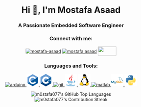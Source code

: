 <h1 align="center">Hi 👋, I'm Mostafa Asaad</h1>
<h3 align="center">A Passionate Embedded Software Engineer</h3>

<h3 align="center">Connect with me:</h3>
<p align="center">
  <a href="https://www.linkedin.com/in/mostafa-asaad-a2a986237/" target="blank"><img align="center" src="https://raw.githubusercontent.com/rahuldkjain/github-profile-readme-generator/master/src/images/icons/Social/linked-in-alt.svg" alt="mostafa-asaad" height="30" width="40" /></a>
  <a href="https://www.facebook.com/mostafa.asaad.20/" target="blank"><img align="center" src="https://raw.githubusercontent.com/rahuldkjain/github-profile-readme-generator/master/src/images/icons/Social/facebook.svg" alt="mostafa asaad" height="30" width="40" /></a>
  <a href="mailto:mostafa.asaad022@gmail.com"><img align="center" height="30" width="60" src="https://img.shields.io/badge/Gmail-D14836?style=flat&logo=gmail&logoColor=white""/></a>
  </p>
  
  <h3 align="center">Languages and Tools:</h3>
<p align="center">
  <a href="https://www.arduino.cc/" target="_blank" rel="noreferrer"> 
    <img src="https://cdn.worldvectorlogo.com/logos/arduino-1.svg" alt="arduino" width="40" height="40"/> 
  </a> 
  <a href="https://www.cprogramming.com/" target="_blank" rel="noreferrer"> 
    <img src="https://raw.githubusercontent.com/devicons/devicon/master/icons/c/c-original.svg" alt="c" width="40" height="40"/> 
  </a> 
  <a href="https://www.w3schools.com/cpp/" target="_blank" rel="noreferrer"> 
    <img src="https://raw.githubusercontent.com/devicons/devicon/master/icons/cplusplus/cplusplus-original.svg" alt="cplusplus" width="40" height="40"/> 
  </a> 
  <a href="https://git-scm.com/" target="_blank" rel="noreferrer"> 
    <img src="https://www.vectorlogo.zone/logos/git-scm/git-scm-icon.svg" alt="git" width="40" height="40"/> 
  </a> 
  <a href="https://www.java.com" target="_blank" rel="noreferrer"> 
    <img src="https://raw.githubusercontent.com/devicons/devicon/master/icons/java/java-original.svg" alt="java" width="40" height="40"/> 
  </a> 
  <a href="https://www.linux.org/" target="_blank" rel="noreferrer"> 
    <img src="https://raw.githubusercontent.com/devicons/devicon/master/icons/linux/linux-original.svg" alt="linux" width="40" height="40"/> 
  </a> 
  <a href="https://www.mathworks.com/" target="_blank" rel="noreferrer"> 
    <img src="https://upload.wikimedia.org/wikipedia/commons/2/21/Matlab_Logo.png" alt="matlab" width="40" height="40"/> 
  </a> 
  <a href="https://www.mysql.com/" target="_blank" rel="noreferrer"> 
    <img src="https://raw.githubusercontent.com/devicons/devicon/master/icons/mysql/mysql-original-wordmark.svg" alt="mysql" width="40" height="40"/> 
  </a> 
  <a href="https://www.python.org" target="_blank" rel="noreferrer"> 
    <img src="https://raw.githubusercontent.com/devicons/devicon/master/icons/python/python-original.svg" alt="python" width="40" height="40"/> 
  </a> 
</p>

<div align="center">
  <img src="https://github-readme-stats.vercel.app/api/top-langs?username=m0stafa077&show_icons=true&locale=en&layout=compact" alt="m0stafa077's GitHub Top Languages" />
</div>

<div align="center">
  <img src="https://github-readme-streak-stats.herokuapp.com/?user=m0stafa077&" alt="m0stafa077's Contribution Streak" />
</div>

